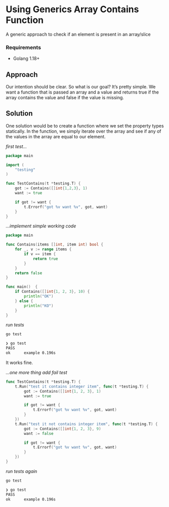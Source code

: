 # Using Generics Array Contains Function

A generic approach to check if an element is present in an array/slice

### Requirements
- Golang 1.18+

## Approach
Our intention should be clear. So what is our goal? It’s pretty simple. We want a function that is passed an array and a value and returns true if the array contains the value and false if the value is missing.

## Solution
One solution would be to create a function where we set the property types statically. In the function, we simply iterate over the array and see if any of the values in the array are equal to our element.

*first test...*

```go
package main

import (
	"testing"
)

func TestContains(t *testing.T) {	
	got := Contains([]int{1,2,3}, 1)
	want := true

	if got != want {
		t.Errorf("got %v want %v", got, want)
	}
}
```

*...implement simple working code*

```go
package main

func Contains(items []int, item int) bool {
	for _, v := range items {
		if v == item {
			return true
		}
	}
	return false
}

func main()  {
	if Contains([]int{1, 2, 3}, 10) {
		println("OK")	
	} else {
		println("KO")
	}	
}
```

*run tests*

```sh
go test
```

```sh
❯ go test
PASS
ok      example 0.196s
```

It works fine.

*...one more thing add fail test*

```go
func TestContains(t *testing.T) {
	t.Run("test it contains integer item", func(t *testing.T) {
		got := Contains([]int{1, 2, 3}, 1)
		want := true

		if got != want {
			t.Errorf("got %v want %v", got, want)
		}
	})
	t.Run("test it not contains integer item", func(t *testing.T) {
		got := Contains([]int{1, 2, 3}, 9)
		want := false

		if got != want {
			t.Errorf("got %v want %v", got, want)
		}
	})
}
```

*run tests again*

```sh
go test
```

```sh
❯ go test
PASS
ok      example 0.196s
```

